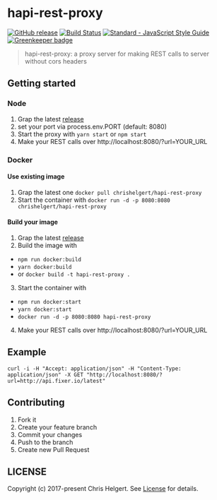 # hapi-rest-proxy

[![GitHub release](https://img.shields.io/github/release/chrishelgert/hapi-rest-proxy.svg)](https://github.com/chrishelgert/hapi-rest-proxy/releases)
[![Build Status](https://travis-ci.org/chrishelgert/hapi-rest-proxy.svg?branch=master)](https://travis-ci.org/chrishelgert/hapi-rest-proxy)
[![Standard - JavaScript Style Guide](https://img.shields.io/badge/code_style-standard-brightgreen.svg)](https://standardjs.com)
[![Greenkeeper badge](https://badges.greenkeeper.io/chrishelgert/hapi-rest-proxy.svg)](https://greenkeeper.io/)

> hapi-rest-proxy: a proxy server for making REST calls to server without cors headers

## Getting started

### Node

1. Grap the latest [release](https://github.com/chrishelgert/hapi-rest-proxy/releases)
2. set your port via process.env.PORT (default: 8080)
3. Start the proxy with `yarn start` or `npm start`
4. Make your REST calls over http://localhost:8080/?url=YOUR_URL

### Docker

#### Use existing image
1. Grap the latest one `docker pull chrishelgert/hapi-rest-proxy`
2. Start the container with `docker run -d -p 8080:8080 chrishelgert/hapi-rest-proxy`

#### Build your image

1. Grap the latest [release](https://github.com/chrishelgert/hapi-rest-proxy/releases)
2. Build the image with
  * `npm run docker:build`
  * `yarn docker:build`
  * or `docker build -t hapi-rest-proxy .`
3. Start the container with
  * `npm run docker:start`
  * `yarn docker:start`
  * `docker run -d -p 8080:8080 hapi-rest-proxy`
4. Make your REST calls over http://localhost:8080/?url=YOUR_URL

## Example

```
curl -i -H "Accept: application/json" -H "Content-Type: application/json" -X GET "http://localhost:8080/?url=http://api.fixer.io/latest"
```

## Contributing

1. Fork it
2. Create your feature branch
3. Commit your changes
4. Push to the branch
5. Create new Pull Request

## LICENSE

Copyright (c) 2017-present Chris Helgert. See [License](./LICENSE.md) for details.
